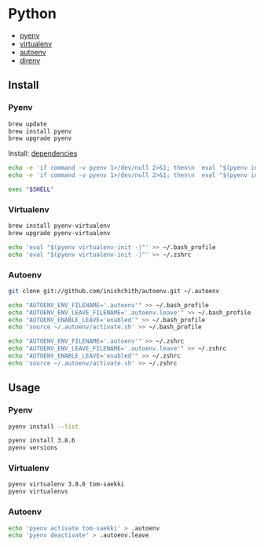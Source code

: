 # Python

- [pyenv](https://github.com/pyenv/pyenv)
- [virtualenv](https://github.com/pyenv/pyenv-virtualenv)
- [autoenv](https://github.com/inishchith/autoenv)
- [direnv](https://direnv.net/)

## Install

### Pyenv

```bash
brew update
brew install pyenv
brew upgrade pyenv
```

Install: [dependencies](https://github.com/pyenv/pyenv/wiki#suggested-build-environment)

```bash
echo -e 'if command -v pyenv 1>/dev/null 2>&1; then\n  eval "$(pyenv init -)"\nfi' >> ~/.bash_profile
echo -e 'if command -v pyenv 1>/dev/null 2>&1; then\n  eval "$(pyenv init -)"\nfi' >> ~/.zshrc
```

```bash
exec "$SHELL"
```

### Virtualenv

```bash
brew install pyenv-virtualenv
brew upgrade pyenv-virtualenv
```

```bash
echo 'eval "$(pyenv virtualenv-init -)"' >> ~/.bash_profile
echo 'eval "$(pyenv virtualenv-init -)"' >> ~/.zshrc
```

### Autoenv

```bash
git clone git://github.com/inishchith/autoenv.git ~/.autoenv
```

```bash
echo "AUTOENV_ENV_FILENAME='.autoenv'" >> ~/.bash_profile
echo "AUTOENV_ENV_LEAVE_FILENAME='.autoenv.leave'" >> ~/.bash_profile
echo "AUTOENV_ENABLE_LEAVE='enabled'" >> ~/.bash_profile
echo 'source ~/.autoenv/activate.sh' >> ~/.bash_profile

echo "AUTOENV_ENV_FILENAME='.autoenv'" >> ~/.zshrc
echo "AUTOENV_ENV_LEAVE_FILENAME='.autoenv.leave'" >> ~/.zshrc
echo "AUTOENV_ENABLE_LEAVE='enabled'" >> ~/.zshrc
echo 'source ~/.autoenv/activate.sh' >> ~/.zshrc
```

## Usage

### Pyenv

```bash
pyenv install --list
```

```bash
pyenv install 3.8.6
pyenv versions
```

### Virtualenv

```bash
pyenv virtualenv 3.8.6 tom-saekki
pyenv virtualenvs
```

### Autoenv

```bash
echo 'pyenv activate tom-saekki' > .autoenv
echo 'pyenv deactivate' > .autoenv.leave
```
